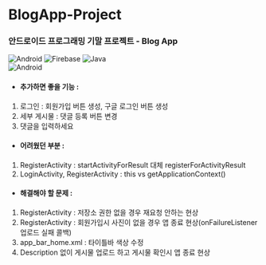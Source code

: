 # BlogApp-Project
### 안드로이드 프로그래밍 기말 프로젝트 - Blog App

![Android](https://img.shields.io/badge/Android-3DDC84?style=flat-square&logo=Android&logoColor=white)
![Firebase](https://img.shields.io/badge/Firebase-FFCA28?style=flat-square&logo=Firebase&logoColor=white)
![Java](https://img.shields.io/badge/Java-007396?style=flat-square&logo=Java&logoColor=white)
</br>
![Android](https://img.shields.io/badge/AndroidStudio-3DDC84?style=flat-square&logo=AndroidStudio&logoColor=white)

- #### 추가하면 좋을 기능 :
1. 로그인 : 회원가입 버튼 생성, 구글 로그인 버튼 생성
2. 세부 게시물 : 댓글 등록 버튼 변경
3. 댓글을 입력하세요

- #### 어려웠던 부분 :
1. RegisterActivity : startActivityForResult 대체 registerForActivityResult
2. LoginActivity, RegisterActivity : this vs getApplicationContext()

- #### 해결해야 할 문제 : 
1. RegisterActivity : 저장소 권한 없을 경우 재요청 안하는 현상
2. RegisterActivity : 회원가입시 사진이 없을 경우 앱 종료 현상(onFailureListener 업로드 실패 콜백)
3. app_bar_home.xml : 타이틀바 색상 수정
4. Description 없이 게시물 업로드 하고 게시물 확인시 앱 종료 현상
